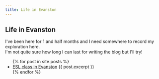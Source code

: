 ```yaml
---
title: Life in Evanston
---
```


## Life in Evanston

I've been here for 1 and half months and I need somewhere to record my exploration here.  
I'm not quite sure how long I can last for writing the blog but I'll try!

<ul>
  {% for post in site.posts %}
    <li>
      <a href="ESLclassinEvanston.html"> ESL class in Evanston</a>
      {{ post.excerpt }}
    </li>
  {% endfor %}
</ul>
